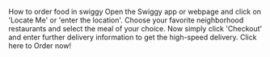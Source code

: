 How to order food in swiggy
Open the Swiggy app or webpage and click on 'Locate Me' or 'enter the location'.
Choose your favorite neighborhood restaurants and select the meal of your choice.
Now simply click 'Checkout' and enter further delivery information to get the high-speed delivery. Click here to Order now!
